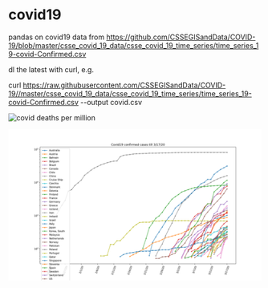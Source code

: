 # covid19
pandas on covid19 data from https://github.com/CSSEGISandData/COVID-19/blob/master/csse_covid_19_data/csse_covid_19_time_series/time_series_19-covid-Confirmed.csv

dl the latest with curl, e.g.

curl https://raw.githubusercontent.com/CSSEGISandData/COVID-19//master/csse_covid_19_data/csse_covid_19_time_series/time_series_19-covid-Confirmed.csv --output covid.csv



![covid deaths per million](https://github.com/jeremy-rutman/covid19/blob/master/deaths_per_millioni.png)

![covid](https://github.com/jeremy-rutman/covid19/blob/master/covid.png)
